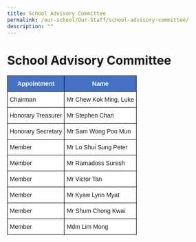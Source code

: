 ```yaml
---
title: School Advisory Committee
permalink: /our-school/Our-Staff/school-advisory-committee/
description: ""
---
```


# School Advisory Committee

<style type="text/css">
.tg  {border-collapse:collapse;border-spacing:0;}
.tg td{border-color:black;border-style:solid;border-width:1px;font-family:Arial, sans-serif;font-size:14px;
  overflow:hidden;padding:10px 5px;word-break:normal;}
.tg th{border-color:black;border-style:solid;border-width:1px;font-family:Arial, sans-serif;font-size:14px;
  font-weight:normal;overflow:hidden;padding:10px 5px;word-break:normal;}
.tg .tg-sceh{background-color:#4472C4;color:#FFF;font-weight:bold;text-align:center;vertical-align:top}
.tg .tg-ktyi{background-color:#FFF;text-align:left;vertical-align:top}
</style>
<table class="tg">
<thead>
  <tr>
    <th class="tg-sceh"><span style="color:white">Appointment</span></th>
    <th class="tg-sceh"><span style="color:white">Name</span></th>
  </tr>
</thead>
<tbody>
  <tr>
    <td class="tg-ktyi">Chairman</td>
    <td class="tg-ktyi">Mr Chew Kok Ming, Luke</td>
  </tr>
  <tr>
    <td class="tg-ktyi">Honorary Treasurer</td>
    <td class="tg-ktyi">Mr Stephen Chan</td>
  </tr>
  <tr>
    <td class="tg-ktyi">Honorary Secretary</td>
    <td class="tg-ktyi">Mr Sam Wong Poo Mun</td>
  </tr>
  <tr>
    <td class="tg-ktyi">Member</td>
    <td class="tg-ktyi">Mr Lo Shui Sung Peter</td>
  </tr>
  <tr>
    <td class="tg-ktyi">Member</td>
    <td class="tg-ktyi">Mr Ramadoss Suresh</td>
  </tr>
  <tr>
    <td class="tg-ktyi">Member</td>
    <td class="tg-ktyi">Mr Victor Tan</td>
  </tr>
  <tr>
    <td class="tg-ktyi">Member</td>
    <td class="tg-ktyi">Mr Kyaw Lynn Myat</td>
  </tr>
  <tr>
    <td class="tg-ktyi">Member</td>
    <td class="tg-ktyi">Mr Shum Chong Kwai</td>
  </tr>
  <tr>
    <td class="tg-ktyi">Member</td>
    <td class="tg-ktyi">Mdm Lim Mong </td>
  </tr>
</tbody>
</table>